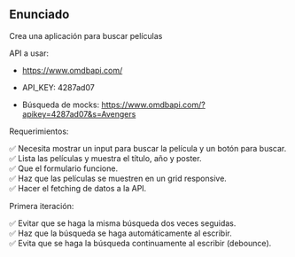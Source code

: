 ## Enunciado

Crea una aplicación para buscar películas

API a usar:

-   https://www.omdbapi.com/
-   API_KEY: 4287ad07

- Búsqueda de mocks: https://www.omdbapi.com/?apikey=4287ad07&s=Avengers

Requerimientos:

✅ Necesita mostrar un input para buscar la película y un botón para buscar.   
✅ Lista las películas y muestra el título, año y poster.  
✅ Que el formulario funcione.   
✅ Haz que las películas se muestren en un grid responsive.   
✅ Hacer el fetching de datos a la API.  

Primera iteración:  

✅ Evitar que se haga la misma búsqueda dos veces seguidas.  
✅  Haz que la búsqueda se haga automáticamente al escribir.  
✅  Evita que se haga la búsqueda continuamente al escribir (debounce).

